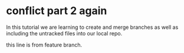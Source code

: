 # conflict part 2 again

In this tutorial we are learning to create and merge branches as well as including the untracked files into our local repo.

this line is from feature branch.
